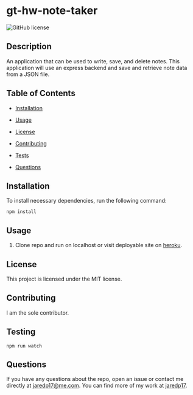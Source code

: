 # gt-hw-note-taker

![GitHub license](https://img.shields.io/badge/license-MIT-blue.svg)

## Description

An application that can be used to write, save, and delete notes. This application will use an express backend and save and retrieve note data from a JSON file.

## Table of Contents

* [Installation](#installation)

* [Usage](#usage)

* [License](#license)

* [Contributing](#contributing)

* [Tests](#tests)

* [Questions](#questions)

## Installation

To install necessary dependencies, run the following command:

```
npm install
```

## Usage

1. Clone repo and run on localhost or visit deployable site on [heroku](https://gt-hw-note-taker-jrp.herokuapp.com/).

## License

This project is licensed under the MIT license.

## Contributing

I am the sole contributor.

## Testing

```
npm run watch
```

## Questions

If you have any questions about the repo, open an issue or contact me directly at jaredp17@me.com. You can find more of my work at [jaredp17](https://github.com/jaredp17/).